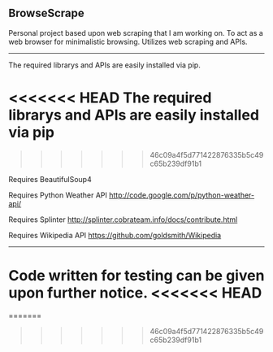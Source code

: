 BrowseScrape
-------------------------------------------------------------
Personal project based upon web scraping that I am working on.  To act as a web browser for minimalistic browsing.  Utilizes web scraping and APIs.


-------------------------------------------------------------

The required librarys and APIs are easily installed via pip.

<<<<<<< HEAD
The required librarys and APIs are easily installed via pip
=======
>>>>>>> 46c09a4f5d771422876335b5c49c65b239df91b1


Requires BeautifulSoup4

Requires Python Weather API http://code.google.com/p/python-weather-api/

Requires Splinter http://splinter.cobrateam.info/docs/contribute.html

Requires Wikipedia API https://github.com/goldsmith/Wikipedia

-------------------------------------------------------------

Code written for testing can be given upon further notice.
<<<<<<< HEAD
=======
=======
>>>>>>> 46c09a4f5d771422876335b5c49c65b239df91b1

